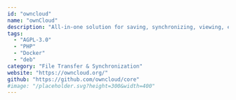 ```yaml
---
id: "owncloud"
name: "ownCloud"
description: "All-in-one solution for saving, synchronizing, viewing, editing and sharing files, calendars, address books and more."
tags:
  - "AGPL-3.0"
  - "PHP"
  - "Docker"
  - "deb"
category: "File Transfer & Synchronization"
website: "https://owncloud.org/"
github: "https://github.com/owncloud/core"
#image: "/placeholder.svg?height=300&width=400"
---
```


